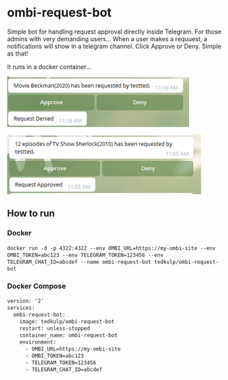 # ombi-request-bot

Simple bot for handling request approval directly inside Telegram.  For those admins
with very demanding users...  When a user makes a requuest, a notifications will show
in a telegram channel.  Click Approve or Deny.  Simple as that!

It runs in a docker container...

![movie](images/movie.png)

![tv](images/tv.png)

## How to run

### Docker

```
docker run -d -p 4322:4322 --env OMBI_URL=https://my-ombi-site --env OMBI_TOKEN=abc123 --env TELEGRAM_TOKEN=123456 --env TELEGRAM_CHAT_ID=abcdef --name ombi-request-bot tedkulp/ombi-request-bot
```


### Docker Compose

```
version: '2'
services:
  ombi-request-bot:
    image: tedkulp/ombi-request-bot
    restart: unless-stopped
    container_name: ombi-request-bot
    environment:
      - OMBI_URL=https://my-ombi-site
      - OMBI_TOKEN=abc123
      - TELEGRAM_TOKEN=123456
      - TELEGRAM_CHAT_ID=abcdef
```
